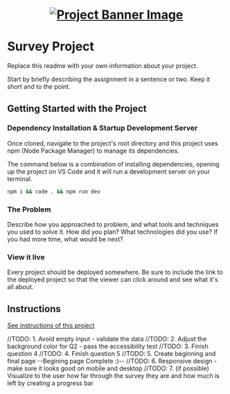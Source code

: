 <h1 align="center">
  <a href="">
    <img src="/src/assets/survey.svg" alt="Project Banner Image">
  </a>
</h1>

# Survey Project

Replace this readme with your own information about your project.

Start by briefly describing the assignment in a sentence or two. Keep it short and to the point.

## Getting Started with the Project

### Dependency Installation & Startup Development Server

Once cloned, navigate to the project's root directory and this project uses npm (Node Package Manager) to manage its dependencies.

The command below is a combination of installing dependencies, opening up the project on VS Code and it will run a development server on your terminal.

```bash
npm i && code . && npm run dev
```

### The Problem

Describe how you approached to problem, and what tools and techniques you used to solve it. How did you plan? What technologies did you use? If you had more time, what would be next?

### View it live

Every project should be deployed somewhere. Be sure to include the link to the deployed project so that the viewer can click around and see what it's all about.

## Instructions

<a href="instructions.md">
   See instructions of this project
  </a>

//TODO: 1. Avoid empty input - validate the data
//TODO: 2. Adjust the background color for Q2 - pass the accessibility test
//TODO: 3. Finish question 4
//TODO: 4. Finish question 5
//TODO: 5. Create beginning and final page --Begining page Complete :)--
//TODO: 6. Responsive design - make sure it looks good on mobile and desktop
//TODO: 7. (if possible) Visualize to the user how far through the survey they are and how much is left by creating a progress bar
